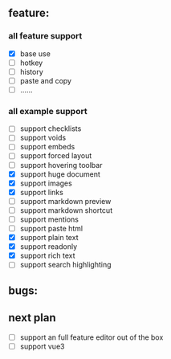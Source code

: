 ## feature:

### all feature support

- [x] base use
- [ ] hotkey
- [ ] history
- [ ] paste and copy
- [ ] ......

### all example support

- [ ] support checklists
- [ ] support voids
- [ ] support embeds
- [ ] support forced layout
- [ ] support hovering toolbar
- [x] support huge document
- [x] support images
- [x] support links
- [ ] support markdown preview
- [ ] support markdown shortcut
- [ ] support mentions
- [ ] support paste html
- [x] support plain text
- [x] support readonly
- [x] support rich text
- [ ] support search highlighting

## bugs:



## next plan

- [ ] support an full feature editor out of the box
- [ ] support vue3
